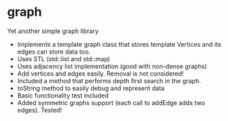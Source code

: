 # graph
Yet another simple graph library 

* Implements a template graph class that stores template Vertices and its edges can store data too.
* Uses STL (std::list and std::map)
* Uses adjacency list implementation (good with non-dense graphs)
* Add vertices and edges easily. Removal is not considered!
* Included a method that performs depth first search in the graph.
* toString method to easily debug and represent data
* Basic functionality test included
* Added symmetric graphs support (each call to addEdge adds two edges). Tested!
